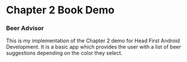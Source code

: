 # Chapter 2 Book Demo

### Beer Advisor
This is my implementation of the Chapter 2 demo for Head First Android Development. It is a basic app which provides the user with a list of beer suggestions depending
on the color they select.
